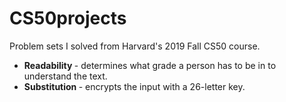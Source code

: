 # CS50projects
Problem sets I solved from Harvard's 2019 Fall CS50 course.


<ul>
  <li> <b> Readability </b> - determines what grade a person has to be in to understand the text.</li>
  <li> <b> Substitution </b> - encrypts the input with a 26-letter key.</li>
  
</ul>
  
